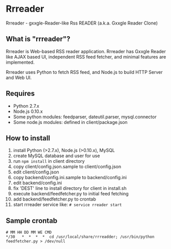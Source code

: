 Rrreader
========================================

Rrreader - gxxgle-Reader-like Rss READER
(a.k.a. Gxxgle Reader Clone)


What is "rrreader"?
-------------------

Rrreader is Web-based RSS reader application. Rrreader has Gxxgle Reader
like AJAX based UI, independent RSS feed fetcher, and minimal features
are implemented.

Rrreader uses Python to fetch RSS feed, and Node.js to build HTTP Server
and Web UI.


Requires
--------
 * Python 2.7.x
 * Node.js 0.10.x
 * Some python modules: feedparser, dateutil.parser, mysql.connector
 * Some node.js modules: defined in client/package.json



How to install
--------------

1. install Python (>2.7.x), Node.js (>0.10.x), MySQL
2. create MySQL database and user for use
3. run `npm install` in client directory
4. copy client/config.json.sample to client/config.json
5. edit client/config.json
6. copy backend/config.ini.sample to backend/config.ini
7. edit backend/config.ini
8. fix 'DEST' line to install directory for client in install.sh
9. execute backend/feedfetcher.py to initial feed fetching
10. add backend/feedfetcher.py to crontab
11. start rrreader service like: `# service rreader start`


Sample crontab
--------------
    # MM HH DD MM WE CMD
    */30   *  *  *  *  cd /usr/local/share/rrreadder; /usr/bin/python feedfetcher.py > /dev/null


